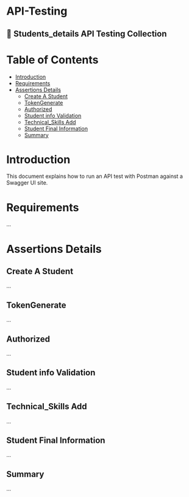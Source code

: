 # API-Testing
## 🚀 Students_details API Testing Collection

# Table of Contents
- [Introduction](#introduction)
- [Requirements](#requirements)
- [Assertions Details](#assertions-details)
  - [Create A Student](#create-a-student)
  - [TokenGenerate](#tokengenerate)
  - [Authorized](#authorized)
  - [Student info Validation](#student-info-validation)
  - [Technical_Skills Add](#technical-skills-add)
  - [Student Final Information](#student-final-information)
  - [Summary](#summary)

# Introduction<a name="introduction"></a>
This document explains how to run an API test with Postman against a Swagger UI site.

# Requirements<a name="requirements"></a>
...

# Assertions Details<a name="assertions-details"></a>

## Create A Student<a name="create-a-student"></a>
...

## TokenGenerate<a name="tokengenerate"></a>
...

## Authorized<a name="authorized"></a>
...

## Student info Validation<a name="student-info-validation"></a>
...

## Technical_Skills Add<a name="technical-skills-add"></a>
...

## Student Final Information<a name="student-final-information"></a>
...

## Summary<a name="summary"></a>
...
